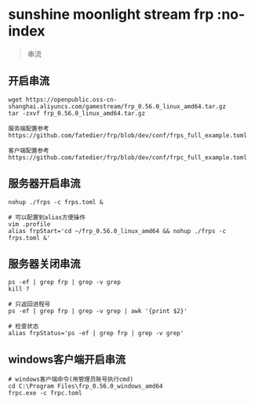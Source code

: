 # sunshine moonlight stream frp :no-index
> 串流

## 开启串流
```
wget https://openpublic.oss-cn-shanghai.aliyuncs.com/gamestream/frp_0.56.0_linux_amd64.tar.gz
tar -zxvf frp_0.56.0_linux_amd64.tar.gz

服务端配置参考
https://github.com/fatedier/frp/blob/dev/conf/frps_full_example.toml

客户端配置参考
https://github.com/fatedier/frp/blob/dev/conf/frpc_full_example.toml

```

## 服务器开启串流

```
nohup ./frps -c frps.toml &

# 可以配置到alias方便操作
vim .profile
alias frpStart='cd ~/frp_0.56.0_linux_amd64 && nohup ./frps -c frps.toml &'
```

## 服务器关闭串流
```
ps -ef | grep frp | grep -v grep
kill ?

# 只返回进程号
ps -ef | grep frp | grep -v grep | awk '{print $2}'

# 检查状态
alias frpStatus='ps -ef | grep frp | grep -v grep'
```

## windows客户端开启串流

```
# windows客户端命令(用管理员账号执行cmd)
cd C:\Program Files\frp_0.56.0_windows_amd64
frpc.exe -c frpc.toml
```